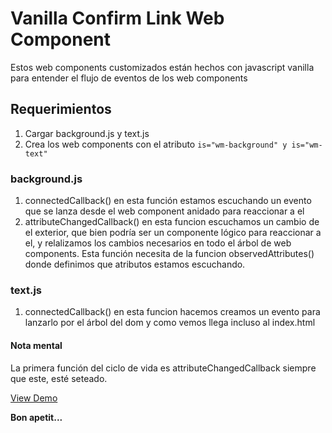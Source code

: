 # Vanilla Confirm Link Web Component

Estos web components customizados están hechos con javascript vanilla para entender el flujo de eventos de los web components

## Requerimientos

1. Cargar background.js y text.js
2. Crea los web components con el atributo `is="wm-background" y is="wm-text"`

### background.js

1. connectedCallback() en esta función estamos escuchando un evento que se lanza desde el web component anidado para reaccionar a el
2. attributeChangedCallback() en esta funcion escuchamos un cambio de el exterior, que bien podría ser un componente lógico para reaccionar a el, y relalizamos los cambios necesarios en todo el árbol de web components.
Esta función necesita de la funcion observedAttributes() donde definimos que atributos estamos escuchando.

### text.js

1. connectedCallback() en esta funcion hacemos creamos un evento para lanzarlo por el árbol del dom y como vemos llega incluso al index.html

#### Nota mental

La primera función del ciclo de vida es attributeChangedCallback siempre que este, esté seteado.

[View Demo](https://nandawtek.github.io/wm-events/)

**Bon apetit...**
